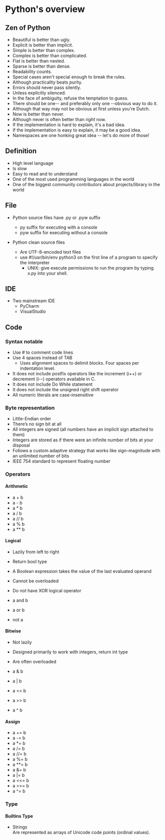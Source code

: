 # Python's overview

## Zen of Python
+ Beautiful is better than ugly.
+ Explicit is better than implicit.
+ Simple is better than complex.
+ Complex is better than complicated.
+ Flat is better than nested.
+ Sparse is better than dense.
+ Readability counts.
+ Special cases aren't special enough to break the rules.
+ Although practicality beats purity.
+ Errors should never pass silently.
+ Unless explicitly silenced.
+ In the face of ambiguity, refuse the temptation to guess.
+ There should be one-- and preferably only one --obvious way to do it.
+ Although that way may not be obvious at first unless you're Dutch.
+ Now is better than never.
+ Although never is often better than *right* now.
+ If the implementation is hard to explain, it's a bad idea.
+ If the implementation is easy to explain, it may be a good idea.
+ Namespaces are one honking great idea -- let's do more of those!

## Definition

+ High level language
+ Is slow
+ Easy to read and to understand
+ One of the most used programming languages in the world
+ One of the biggest community contributors about projects/library in the world

## File

+ Python source files have .py or .pyw suffix
  + py  suffix for executing with a console
  + pyw suffix for executing without a console

+ Python clean source files
  + Are UTF-8-encoded text files
  + use #!/usr/bin/env python3 on the first line of a program to specify the interpreter
    + UNIX: give execute permissions to run the program by typing x.py into your shell.

## IDE

+ Two mainstream IDE
    + PyCharm
    + VisualStudio

## Code

### Syntax notable

+ Use # to comment code lines
+ Use 4 spaces instead of TAB
  + Uses alignment spaces to delimit blocks. Four spaces per indentation level.
+ It does not include postfix operators like the increment (i++) or decrement (i--) operators available in C.
+ It does not include Do While statement
+ It does not include the unsigned right shift operator
+ All numeric literals are case-insensitive

### Byte representation

+ Little-Endian order
+ There’s no sign bit at all
+ All integers are signed (all numbers have an implicit sign attached to them)
+ Integers are stored as if there were an infinite number of bits at your disposal
+ Follows a custom adaptive strategy that works like sign-magnitude with an unlimited number of bits
+ IEEE 754 standard to represent floating number

### Operators

#### Arithmetic

+ a + b
+ a - b
+ a * b
+ a / b
+ a // b
+ a % b
+ a ** b

#### Logical

+ Lazily from left to right
+ Return bool type
+ A Boolean expression takes the value of the last evaluated operand
+ Cannot be overloaded
+ Do not have XOR logical operator

+ a and b
+ a or b
+ not a


#### Bitwise

+ Not lazily
+ Designed primarily to work with integers, return int type
+ Are often overloaded

+ a & b
+ a | b
+ a << b
+ a >> b
+ a ^ b

#### Assign

+ a += b
+ a -= b
+ a *= b
+ a /= b
+ a //= b
+ a %= b
+ a **= b
+ a &= b
+ a |= b
+ a <<= b
+ a >>= b
+ a ^= b

### Type

#### Builtins Type

+ Strings \
  Are represented as arrays of Unicode code points (ordinal values).
